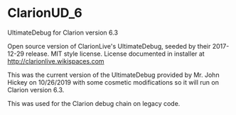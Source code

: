 # ClarionUD_6
UltimateDebug for Clarion version 6.3

Open source version of ClarionLive's UltimateDebug, seeded by their 2017-12-29 release. MIT style license. License documented in installer at http://clarionlive.wikispaces.com

This was the current version of the UltimateDebug provided by Mr. John Hickey on 10/26/2019 with some cosmetic modifications so it will run on Clarion version 6.3.

This was used for the Clarion debug chain on legacy code.

